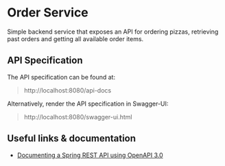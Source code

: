# Order Service
Simple backend service that exposes an API for ordering pizzas, retrieving past orders and getting all available order items.

## API Specification

The API specification can be found at: 
> http://localhost:8080/api-docs

Alternatively, render the API specification in Swagger-UI:
> http://localhost:8080/swagger-ui.html


## Useful links & documentation

- [Documenting a Spring REST API using OpenAPI 3.0](https://www.baeldung.com/spring-rest-openapi-documentation)